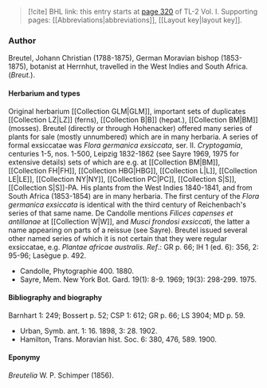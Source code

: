 > [!cite] BHL link: this entry starts at [page 320](https://www.biodiversitylibrary.org/item/103414#page/368/mode/1up) of TL-2 Vol. I.
> Supporting pages: [[Abbreviations|abbreviations]], [[Layout key|layout key]].

### Author

Breutel, Johann Christian (1788-1875), German Moravian bishop (1853-1875), botanist at Herrnhut, travelled in the West Indies and South Africa. (*Breut.*).

#### Herbarium and types

Original herbarium [[Collection GLM|GLM]], important sets of duplicates [[Collection LZ|LZ]] (ferns), [[Collection B|B]] (hepat.), [[Collection BM|BM]] (mosses). Breutel (directly or through Hohenacker) offered many series of plants for sale (mostly unnumbered) which are in many herbaria. A series of formal exsiccatae was *Flora germanica exsiccata*, ser. II. *Cryptogamia*, centuries 1-5, nos. 1-500, Leipzig 1832-1862 (see Sayre 1969, 1975 for extensive details) sets of which are e.g. at [[Collection BM|BM]], [[Collection FH|FH]], [[Collection HBG|HBG]], [[Collection L|L]], [[Collection LE|LE]], [[Collection NY|NY]], [[Collection PC|PC]], [[Collection S|S]], [[Collection S|S]]-PA. His plants from the West Indies 1840-1841, and from South Africa (1853-1854) are in many herbaria. The first century of the *Flora germanica exsiccata* is identical with the third century of Reichenbach's series of that same name. De Candolle mentions *Filices capenses et antillanae* at [[Collection W|W]], and *Musci frondosi exsiccati*, the latter a name appearing on parts of a reissue (see Sayre). Breutel issued several other named series of which it is not certain that they were regular exsiccatae, e.g. *Plantae africae australis*.
*Ref*.: GR p. 66; IH 1 (ed. 6): 356, 2: 95-96; Lasègue p. 492.
- Candolle, Phytographie 400. 1880.
- Sayre, Mem. New York Bot. Gard. 19(1): 8-9. 1969; 19(3): 298-299. 1975.

#### Bibliography and biography

Barnhart 1: 249; Bossert p. 52; CSP 1: 612; GR p. 66; LS 3904; MD p. 59.
- Urban, Symb. ant. 1: 16. 1898, 3: 28. 1902.
- Hamilton, Trans. Moravian hist. Soc. 6: 380, 476, 589. 1900.

#### Eponymy

*Breutelia* W. P. Schimper (1856).

